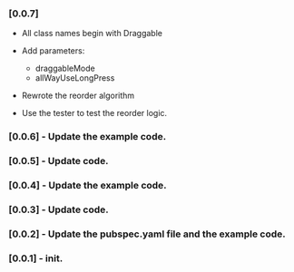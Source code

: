 ### [0.0.7]

* All class names begin with Draggable

* Add parameters:
    - draggableMode
    - allWayUseLongPress
    
* Rewrote the reorder algorithm

* Use the tester to test the reorder logic.
    
### [0.0.6] - Update the example code.

### [0.0.5] - Update code.

### [0.0.4] - Update the example code.

### [0.0.3] - Update code.

### [0.0.2] - Update the pubspec.yaml file and the example code.

### [0.0.1] - init.
